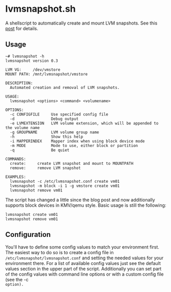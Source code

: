 lvmsnapshot.sh
==============

A shellscript to automatically create and mount LVM snapshots. See this
[post](http://maff.ailoo.net/2009/07/backup-virtual-machines-lvm-snapshots-ftplicity-duplicity/) for
details.

Usage
-----

    ~# lvmsnapshot -h
    lvmsnapshot version 0.3

    LVM VG:     /dev/vmstore
    MOUNT PATH: /mnt/lvmsnapshot/vmstore

    DESCRIPTION:
      Automated creation and removal of LVM snapshots.

    USAGE:
      lvmsnapshot <options> <command> <volumename>

    OPTIONS:
      -c CONFIGFILE     Use specified config file
      -d                Debug output
      -e LVMEXTENSION   LVM volume extension, which will be appended to the volume name
      -g GROUPNAME      LVM volume group name
      -h                Show this help
      -i MAPPERINDEX    Mapper index when using block device mode
      -m MODE           Mode to use, either block or partition
      -q                Be quiet

    COMMANDS:
      create:     create LVM snapshot and mount to MOUNTPATH
      remove:     remove LVM snapshot

    EXAMPLES:
      lvmsnapshot -c /etc/lvmsnapshot.conf create vm01
      lvmsnapshot -m block -i 1 -g vmstore create vm01
      lvmsnapshot remove vm01

The script has changed a little since the blog post and now additionally supports block devices in KMV/qemu style. Basic usage is still the following:

    lvmsnapshot create vm01
    lvmsnapshot remove vm01

Configuration
-------------

You'll have to define some config values to match your environment first. The easiest way to do so is to create a config file in <code>/etc/lvmsnapshot/lvmsnapshot.conf</code> and setting the needed values for your environment there. For a list of available config values just see the default values section in the upper part of the script. Additionally you can set part of the config values with command line options or with a custom config file (see the </code>-c<code> option).